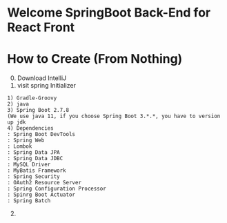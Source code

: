 # Welcome SpringBoot Back-End for React Front

# How to Create (From Nothing)
0. Download IntelliJ
1. visit spring Initializer
```
1) Gradle-Groovy
2) java
3) Spring Boot 2.7.8
(We use java 11, if you choose Spring Boot 3.*.*, you have to version up jdk
4) Dependencies
: Spring Boot DevTools
: Spring Web
: Lombok
: Spring Data JPA
: Spring Data JDBC
: MySQL Driver
: MyBatis Framework
: Spring Security
: OAuth2 Resource Server
: Spring Configuration Processor
: Spinrg Boot Actuator
: Spring Batch
```
2. 